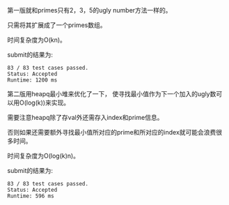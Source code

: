 第一版就和primes只有2，3，5的ugly number方法一样的。

只需将其扩展成了一个primes数组。

时间复杂度为O(kn)。

submit的结果为:
```
83 / 83 test cases passed.
Status: Accepted
Runtime: 1200 ms
```

第二版用heapq最小堆来优化了一下，
使寻找最小值作为下一个加入的ugly数可以用O(log(k))来实现。

需要注意heapq除了存val外还需存入index和prime信息。

否则如果还需要额外寻找最小值所对应的prime和所对应的index就可能会浪费很多时间。

时间复杂度为O(log(k)n)。

submit的结果为:
```
83 / 83 test cases passed.
Status: Accepted
Runtime: 596 ms
```
